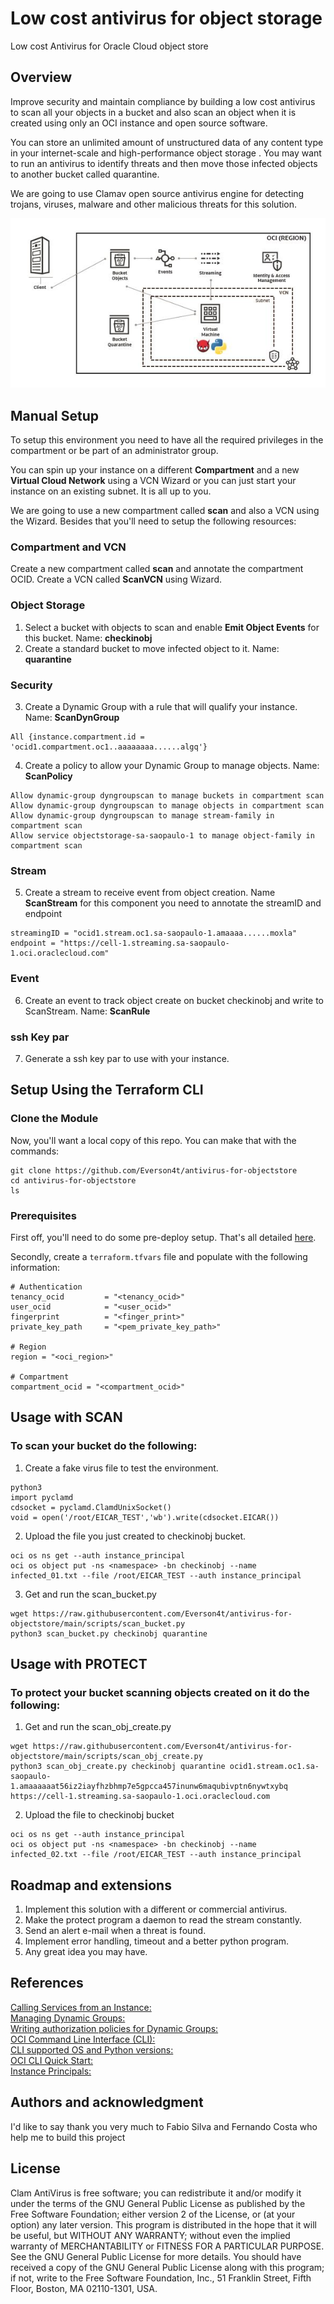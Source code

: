 # Low cost antivirus for object storage

Low cost Antivirus for Oracle Cloud object store 

## Overview

Improve security and maintain compliance by building a low cost antivirus to scan all your objects in a bucket and also scan an object when it is created using only an OCI instance and open source software.

You can store an unlimited amount of unstructured data of any content type in your internet-scale and high-performance object storage . You may want to run an antivirus to identify threats and then move those infected objects to another bucket called quarantine.

We are going to use Clamav open source antivirus engine for detecting trojans, viruses, malware and other malicious threats for this solution.

![AVobj1.JPG](https://github.com/Everson4t/antivirus-for-objectstore/blob/main/images/AVobj1.JPG)

## Manual Setup

To setup this environment you need to have all the required privileges in the compartment or be part of an administrator group.

You can spin up your instance on a different **Compartment** and a new **Virtual Cloud Network** using a VCN Wizard or you can just start your instance on an existing subnet. It is all up to you.

We are going to use a new compartment called **scan** and also a VCN using the Wizard. Besides that you'll need to setup the following resources:

### Compartment and VCN
Create a new compartment called **scan** and annotate the compartment OCID. 
Create a VCN called **ScanVCN** using Wizard. 

### Object Storage

1. Select a bucket with objects to scan and enable **Emit Object Events** for this bucket. Name: **checkinobj**
2. Create a standard bucket to move infected object to it. Name: **quarantine**

### Security 

3. Create a Dynamic Group with a rule that will qualify your instance. Name: **ScanDynGroup**
``` 
All {instance.compartment.id = 'ocid1.compartment.oc1..aaaaaaaa......algq'} 
 ```
4. Create a policy to allow your Dynamic Group to manage objects. Name: **ScanPolicy**
```oci
Allow dynamic-group dyngroupscan to manage buckets in compartment scan
Allow dynamic-group dyngroupscan to manage objects in compartment scan
Allow dynamic-group dyngroupscan to manage stream-family in compartment scan
Allow service objectstorage-sa-saopaulo-1 to manage object-family in compartment scan
```
### Stream

5. Create a stream to receive event from object creation. Name **ScanStream**
for this component you need to annotate the streamID and endpoint 
```
streamingID = "ocid1.stream.oc1.sa-saopaulo-1.amaaaa......moxla"
endpoint = "https://cell-1.streaming.sa-saopaulo-1.oci.oraclecloud.com"
```
### Event
6. Create an event to track object create on bucket checkinobj and write to ScanStream. Name: **ScanRule**

### ssh Key par 
7. Generate a ssh key par to use with your instance.

## Setup Using the Terraform CLI

### Clone the Module

Now, you'll want a local copy of this repo. You can make that with the commands:
```
git clone https://github.com/Everson4t/antivirus-for-objectstore
cd antivirus-for-objectstore
ls
```
### Prerequisites
First off, you'll need to do some pre-deploy setup.  That's all detailed [here](https://github.com/cloud-partners/oci-prerequisites).

Secondly, create a `terraform.tfvars` file and populate with the following information:

```
# Authentication
tenancy_ocid         = "<tenancy_ocid>"
user_ocid            = "<user_ocid>"
fingerprint          = "<finger_print>"
private_key_path     = "<pem_private_key_path>"

# Region
region = "<oci_region>"

# Compartment
compartment_ocid = "<compartment_ocid>"
```

## Usage with SCAN 

### To scan your bucket do the following:
1. Create a fake virus file to test the environment.
```
python3
import pyclamd
cdsocket = pyclamd.ClamdUnixSocket()
void = open('/root/EICAR_TEST','wb').write(cdsocket.EICAR())
```
2. Upload the file you just created to checkinobj bucket.
```
oci os ns get --auth instance_principal
oci os object put -ns <namespace> -bn checkinobj --name infected_01.txt --file /root/EICAR_TEST --auth instance_principal
```
3. Get and run the scan_bucket.py
```
wget https://raw.githubusercontent.com/Everson4t/antivirus-for-objectstore/main/scripts/scan_bucket.py
python3 scan_bucket.py checkinobj quarantine
```

## Usage with PROTECT

### To protect your bucket scanning objects created on it do the following:
1. Get and run the scan_obj_create.py
```
wget https://raw.githubusercontent.com/Everson4t/antivirus-for-objectstore/main/scripts/scan_obj_create.py
python3 scan_obj_create.py checkinobj quarantine ocid1.stream.oc1.sa-saopaulo-1.amaaaaaat56iz2iayfhzbhmp7e5gpcca457inunw6maqubivptn6nywtxybq https://cell-1.streaming.sa-saopaulo-1.oci.oraclecloud.com
```
2. Upload the file to checkinobj bucket
```
oci os ns get --auth instance_principal
oci os object put -ns <namespace> -bn checkinobj --name infected_02.txt --file /root/EICAR_TEST --auth instance_principal
```

## Roadmap and extensions 

1. Implement this solution with a different or commercial antivirus.  
2. Make the protect program a daemon to read the stream constantly.
3. Send an alert e-mail when a threat is found. 
4. Implement error handling, timeout and a better python program.
5. Any great idea you may have.

## References

[Calling Services from an Instance:](https://docs.cloud.oracle.com/en-us/iaas/Content/Identity/Tasks/callingservicesfrominstances.htm) \
[Managing Dynamic Groups:](https://docs.cloud.oracle.com/en-us/iaas/Content/Identity/Tasks/managingdynamicgroups.htm) \
[Writing authorization policies for Dynamic Groups:](https://docs.cloud.oracle.com/en-us/iaas/Content/Identity/Tasks/callingservicesfrominstances.htm#Writing) \
[OCI Command Line Interface (CLI):](https://docs.cloud.oracle.com/en-us/iaas/Content/API/Concepts/cliconcepts.htm) \
[CLI supported OS and Python versions:](https://docs.cloud.oracle.com/en-us/iaas/Content/API/Concepts/cliconcepts.htm#SupportedPythonVersionsandOperatingSystems) \
[OCI CLI Quick Start:](https://docs.cloud.oracle.com/en-us/iaas/Content/API/SDKDocs/cliinstall.htm) \
[Instance Principals:](https://blogs.oracle.com/cloud-infrastructure/announcing-instance-principals-for-identity-and-access-management)

## Authors and acknowledgment

I'd like to say thank you very much to Fabio Silva and Fernando Costa who help me to build this project

## License

Clam AntiVirus is free software; you can redistribute it and/or modify it under the terms of the GNU General Public License as published by the Free Software Foundation; either version 2 of the License, or (at your option) any later version. This program is distributed in the hope that it will be useful, but WITHOUT ANY WARRANTY; without even the implied warranty of MERCHANTABILITY or FITNESS FOR A PARTICULAR PURPOSE. See the GNU General Public License for more details. You should have received a copy of the GNU General Public License along with this program; if not, write to the Free Software Foundation, Inc., 51 Franklin Street, Fifth Floor, Boston, MA 02110-1301, USA.
